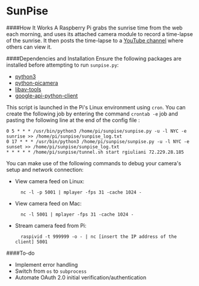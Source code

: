 SunPise
===
####How It Works
A Raspberry Pi grabs the sunrise time from the web each morning, and uses its attached camera module to record a time-lapse of the sunrise. It then posts the time-lapse to a [YouTube channel](https://www.youtube.com/channel/UCFsV7YLKRGnAX3VVVQzPAXg) where others can view it.

####Dependencies and Installation
Ensure the following packages are installed before attempting to run `sunpise.py`:

- [python3](https://www.python.org/download/releases/3.0/)
- [python-picamera](https://www.raspberrypi.org/documentation/usage/camera/python/README.md)
- [libav-tools](https://libav.org/)
- [google-api-python-client](https://github.com/google/google-api-python-client)

This script is launched in the Pi's Linux environment using `cron`. You can create the following job by entering the command `crontab -e` job and pasting the following line at the end of the config file :

	0 5 * * * /usr/bin/python3 /home/pi/sunpise/sunpise.py -u -l NYC -e sunrise >> /home/pi/sunpise/sunpise_log.txt
	0 17 * * * /usr/bin/python3 /home/pi/sunpise/sunpise.py -u -l NYC -e sunset >> /home/pi/sunpise/sunpise_log.txt
	* * * * * /home/pi/sunpise/tunnel.sh start rgiuliani 72.229.28.185

You can make use of the following commands to debug your camera's setup and network connection:

- View camera feed on Linux:

		nc -l -p 5001 | mplayer -fps 31 -cache 1024 -

- View camera feed on Mac:

		nc -l 5001 | mplayer -fps 31 -cache 1024 -

- Stream camera feed from Pi:

		raspivid -t 999999 -o - | nc [insert the IP address of the client] 5001

####To-do
- Implement error handling
- Switch from `os` to `subprocess`
- Automate OAuth 2.0 initial verification/authentication
